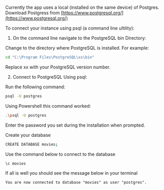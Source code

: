 Currently the app uses a local (installed on the same device) of Postgres.
Download Postgress from [https://www.postgresql.org/](https://www.postgresql.org/)

To connect your instance using psql (a command line ultility):
1. On the command line navigate to the PostgreSQL bin Directory:

Change to the directory where PostgreSQL is installed. For example:
```sh
cd "C:\Program Files\PostgreSQL\xx\bin"
```

Replace xx with your PostgreSQL version number.

2. Connect to PostgreSQL Using psql:

Run the following command:
```sh
psql -U postgres
```
Using Powershell this command worked:
```sh
.\psql -U postgres
```

Enter the password you set during the installation when prompted.

Create your database
```sh
CREATE DATABASE movies;
```

Use the command below to connect to the database 
```sh
\c movies
```

If all is well you should see the message below in your terminal
```
You are now connected to database "movies" as user "postgres".
```